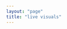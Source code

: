 ```yaml
---
layout: "page"
title: "live visuals"
---
```


<head>  <script src="https://unpkg.com/hydra-synth"></script>  </head>

<body>
<script>
      // create a new hydra-synth instance
      var hydra = new Hydra({
        canvas: document.getElementById("myCanvas"),
        detectAudio: false
      })
       osc(10, 0.1, 0.8).rotate(0, 0.1).kaleid().color(-1, 1).out()
   </script>
  </body>
